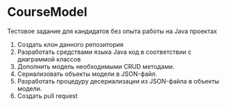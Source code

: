 # CourseModel
Тестовое задание для кандидатов без опыта работы на Java проектах

1) Создать клон данного репозитория	
2) Разработать средствами языка Java код в соответствии с диаграммой классов
3) Дополнить модель необходимыми CRUD методами.
4) Сериализовать объекты модели в JSON-файл. 
5) Разработать процедуру десериализации из JSON-файла в объекты модели.
6) Создать pull request 
